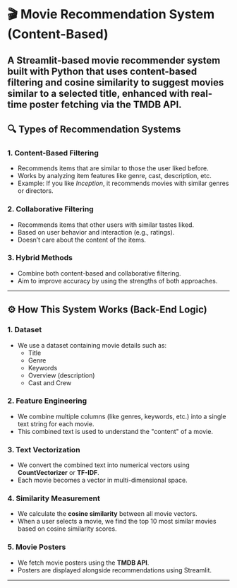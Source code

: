 # 🎬 Movie Recommendation System (Content-Based)
A Streamlit-based movie recommender system built with Python that uses content-based filtering and cosine similarity to suggest movies similar to a selected title, enhanced with real-time poster fetching via the TMDB API.
---

## 🔍 Types of Recommendation Systems

### 1. Content-Based Filtering
- Recommends items that are similar to those the user liked before.
- Works by analyzing item features like genre, cast, description, etc.
- Example: If you like *Inception*, it recommends movies with similar genres or directors.

### 2. Collaborative Filtering
- Recommends items that other users with similar tastes liked.
- Based on user behavior and interaction (e.g., ratings).
- Doesn’t care about the content of the items.

### 3. Hybrid Methods
- Combine both content-based and collaborative filtering.
- Aim to improve accuracy by using the strengths of both approaches.

---

## ⚙️ How This System Works (Back-End Logic)

### 1. Dataset
- We use a dataset containing movie details such as:
  - Title
  - Genre
  - Keywords
  - Overview (description)
  - Cast and Crew

### 2. Feature Engineering
- We combine multiple columns (like genres, keywords, etc.) into a single text string for each movie.
- This combined text is used to understand the "content" of a movie.

### 3. Text Vectorization
- We convert the combined text into numerical vectors using **CountVectorizer** or **TF-IDF**.
- Each movie becomes a vector in multi-dimensional space.

### 4. Similarity Measurement
- We calculate the **cosine similarity** between all movie vectors.
- When a user selects a movie, we find the top 10 most similar movies based on cosine similarity scores.

### 5. Movie Posters
- We fetch movie posters using the **TMDB API**.
- Posters are displayed alongside recommendations using Streamlit.

---
